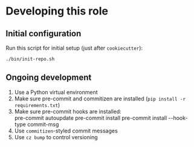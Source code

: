 # Developing this role

## Initial configuration

Run this script for initial setup (just after `cookiecutter`):
```
./bin/init-repo.sh
```

## Ongoing development

1. Use a Python virtual environment
2. Make sure pre-commit and commitizen are installed (`pip install -r requirements.txt`)
3. Make sure pre-commit hooks are installed:  
    pre-commit autoupdate
    pre-commit install
    pre-commit install --hook-type commit-msg
4. Use `commitizen`-styled commit messages
5. Use `cz bump` to control versioning
